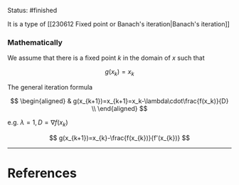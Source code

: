 Status: #finished  

It is a type of [[230612 Fixed point or Banach's iteration|Banach's iteration]] 
### Mathematically
We assume that there is a fixed point $k$ in the domain of $x$ such that

$$
g(x_k) = x_k
$$

The general iteration formula 

$$
\begin{aligned}
& g(x_{k+1})=x_{k+1}=x_k-\lambda\cdot\frac{f(x_k)}{D} \\
\end{aligned}
$$

$\text { e.g. } \lambda=1, D=\nabla f\left(x_k\right)$
 
$$
g(x_{k+1})=x_{k}-\frac{f(x_{k})}{f'(x_{k})}
$$


---
# References
